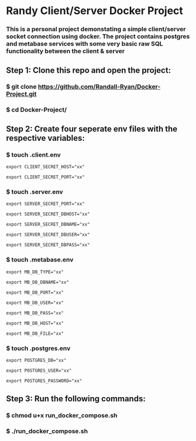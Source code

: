 # Randy Client/Server Docker Project

### This is a personal project demonstating a simple client/server socket connection using docker. The project contains postgres and metabase services with some very basic raw SQL functionality between the client & server

## Step 1: Clone this repo and open the project:

### $ git clone https://github.com/Randall-Ryan/Docker-Project.git

### $ cd Docker-Project/

## Step 2: Create four seperate env files with the respective variables:

### $ touch .client.env

```
export CLIENT_SECRET_HOST="xx"

export CLIENT_SECRET_PORT="xx"
```

### $ touch .server.env

```
export SERVER_SECRET_PORT="xx"

export SERVER_SECRET_DBHOST="xx"

export SERVER_SECRET_DBNAME="xx"

export SERVER_SECRET_DBUSER="xx"

export SERVER_SECRET_DBPASS="xx"
```

### $ touch .metabase.env

```
export MB_DB_TYPE="xx"

export MB_DB_DBNAME="xx"

export MB_DB_PORT="xx"

export MB_DB_USER="xx"

export MB_DB_PASS="xx"

export MB_DB_HOST="xx"

export MB_DB_FILE="xx"
```

### $ touch .postgres.env

```
export POSTGRES_DB="xx"

export POSTGRES_USER="xx"

export POSTGRES_PASSWORD="xx"
```

## Step 3: Run the following commands:

### $ chmod u+x run_docker_compose.sh

### $ ./run_docker_compose.sh
